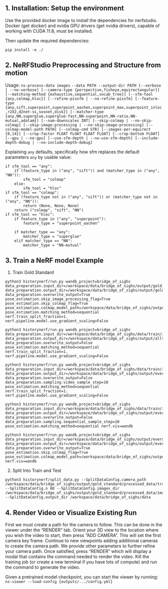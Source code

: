 ## 1. Installation: Setup the environment
Use the provided docker image to install the dependencies for nerfstudio. Docker (get docker) and nvidia GPU drivers (get nvidia drivers), capable of working with CUDA 11.8, must be installed.

Then update the required dependencies:
```
pip install -e ./
```

## 2. NeRFStudio Preprocessing and Structure from motion
Usage: `ns-process-data images` `--data PATH --output-dir PATH [--verbose | --no-verbose] [--camera-type {perspective,fisheye,equirectangular}]
                              [--matching-method {exhaustive,sequential,vocab_tree}] [--sfm-tool {any,colmap,hloc}] [--refine-pixsfm | --no-refine-pixsfm]
                              [--feature-type {any,sift,superpoint,superpoint_aachen,superpoint_max,superpoint_inloc,r2d2,d2net-ss,sosnet,disk}]
                              [--matcher-type {any,NN,superglue,superglue-fast,NN-superpoint,NN-ratio,NN-mutual,adalam}] [--num-downscales INT]
                              [--skip-colmap | --no-skip-colmap] [--skip-image-processing | --no-skip-image-processing] [--colmap-model-path PATH] [--colmap-cmd STR]
                              [--images-per-equirect {8,14}] [--crop-factor FLOAT FLOAT FLOAT FLOAT] [--crop-bottom FLOAT] [--gpu | --no-gpu]
                              [--use-sfm-depth | --no-use-sfm-depth] [--include-depth-debug | --no-include-depth-debug]`

Explaining `any` defaults, specifically how sfm replaces the default parameters `any` by usable value:

```
if sfm_tool == "any":
    if (feature_type in ("any", "sift")) and (matcher_type in ("any", "NN")):
        sfm_tool = "colmap"
    else:
        sfm_tool = "hloc"
if sfm_tool == "colmap":
    if (feature_type not in ("any", "sift")) or (matcher_type not in ("any", "NN")):
        return (None, None, None)
    return ("colmap", "sift", "NN")
if sfm_tool == "hloc":
    if feature_type in ("any", "superpoint"):
        feature_type = "superpoint_aachen"

    if matcher_type == "any":
        matcher_type = "superglue"
    elif matcher_type == "NN":
        matcher_type = "NN-mutual"
```

## 3. Train a NeRF model Example
1. Train Gold Standard
```
python3 historynerf/run.py wandb_project=bridge_of_sighs data_preparation.input_dir=/workspace/data/bridge_of_sighs/output/gold_standard/processed_data data_preparation.output_dir=/workspace/data/bridge_of_sighs/output/gold_standard data_preparation.overwrite_output=True pose_estimation.skip_image_processing_flag=True pose_estimation.skip_colmap_flag=True pose_estimation.colmap_model_path=/workspace/data/bridge_of_sighs/output/gold_standard/processed_data/colmap/sparse/0 pose_estimation.matching_method=sequential nerf.train_split_fraction=1. nerf.pipeline.model.use_gradient_scaling=False
```

```
python3 historynerf/run.py wandb_project=bridge_of_sighs data_preparation.input_dir=/workspace/data/bridge_of_sighs/data/train/images data_preparation.output_dir=/workspace/data/bridge_of_sighs/output/alltrain data_preparation.overwrite_output=False
pose_estimation.matching_method=sequential nerf.train_split_fraction=1. nerf.pipeline.model.use_gradient_scaling=False

python3 historynerf/run.py wandb_project=bridge_of_sighs data_preparation.input_dir=/workspace/data/bridge_of_sighs/data/train/images data_preparation.output_dir=/workspace/data/bridge_of_sighs/output/every10frames data_preparation.overwrite_output=False data_preparation.sampling.video_sample_step=10 pose_estimation.matching_method=sequential nerf.train_split_fraction=1. nerf.pipeline.model.use_gradient_scaling=False 

python3 historynerf/run.py wandb_project=bridge_of_sighs data_preparation.input_dir=/workspace/data/bridge_of_sighs/data/train/images data_preparation.output_dir=/workspace/data/bridge_of_sighs/output/every10frames data_preparation.overwrite_output=False data_preparation.sampling.sequential_sample_step=10 pose_estimation.matching_method=sequential nerf.vis=wandb

python3 historynerf/run.py wandb_project=bridge_of_sighs data_preparation.input_dir=/workspace/data/bridge_of_sighs/output/every10frames/images data_preparation.output_dir=/workspace/data/bridge_of_sighs/output/every10frames data_preparation.overwrite_output=True pose_estimation.skip_colmap_flag=True pose_estimation.colmap_model_path=/workspace/data/bridge_of_sighs/output/every10frames/processed_data/colmap/sparse/0 nerf.vis=wandb
```

2. Split Into Train and Test
```
python3 historynerf/split_data.py --SplitDataConfig.camera_path /workspace/data/bridge_of_sighs/output/gold_standard/processed_data/transforms.json --SplitDataConfig.n 80 --SplitDataConfig.images_dir /workspace/data/bridge_of_sighs/output/gold_standard/processed_data/images --SplitDataConfig.output_dir /workspace/data/bridge_of_sighs/data
```


## 4. Render Video or Visualize Existing Run
First we must create a path for the camera to follow. This can be done in the viewer under the “RENDER” tab. Orient your 3D view to the location where you wish the video to start, then press “ADD CAMERA”. This will set the first camera key frame. Continue to new viewpoints adding additional cameras to create the camera path. We provide other parameters to further refine your camera path. Once satisfied, press “RENDER” which will display a modal that contains the command needed to render the video. Kill the training job (or create a new terminal if you have lots of compute) and run the command to generate the video.

Given a pretrained model checkpoint, you can start the viewer by running:
`ns-viewer --load-config {outputs/.../config.yml}`